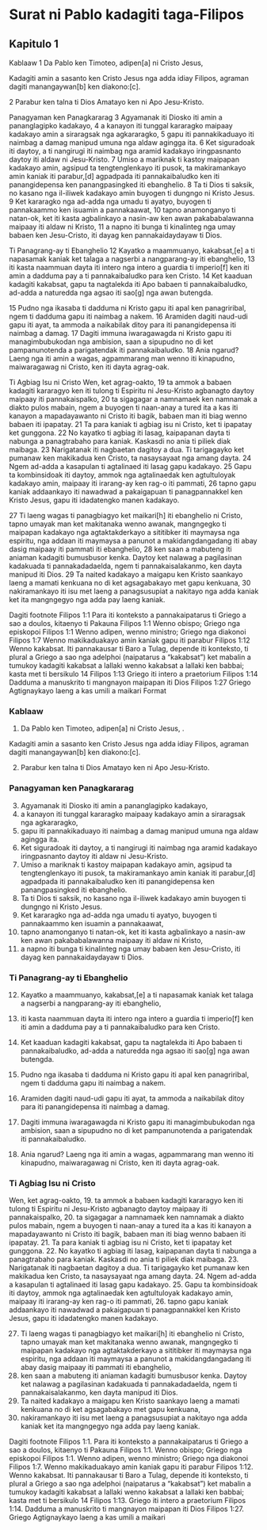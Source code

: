 Surat ni Pablo kadagiti taga-Filipos
====================================

Kapitulo 1
----------

Kablaaw
1 Da Pablo ken Timoteo, adipen[a] ni Cristo Jesus,

Kadagiti amin a sasanto ken Cristo Jesus nga adda idiay Filipos, agraman dagiti manangaywan[b] ken diakono:[c].

2 Parabur ken talna ti Dios Amatayo ken ni Apo Jesu-Kristo.

Panagyaman ken Panagkararag
3 Agyamanak iti Diosko iti amin a pananglagipko kadakayo, 4 a kanayon iti tunggal kararagko maipaay kadakayo amin a siraragsak nga agkararagko, 5 gapu iti pannakikaduayo iti naimbag a damag manipud umuna nga aldaw agingga ita. 6 Ket siguradoak iti daytoy, a ti nangirugi iti naimbag nga aramid kadakayo iringpasnanto daytoy iti aldaw ni Jesu-Kristo. 7 Umiso a mariknak ti kastoy maipapan kadakayo amin, agsipud ta tengtenglenkayo iti pusok, ta makiramankayo amin kaniak iti parabur,[d] agpadpada iti pannakaibaludko ken iti panangidepensa ken panangpasingked iti ebanghelio. 8 Ta ti Dios ti saksik, no kasano nga il-iliwek kadakayo amin buyogen ti dungngo ni Kristo Jesus. 9 Ket kararagko nga ad-adda nga umadu ti ayatyo, buyogen ti pannakaammo ken isuamin a pannakaawat, 10 tapno anamonganyo ti natan-ok, ket iti kasta agbalinkayo a nasin-aw ken awan pakababalawanna maipaay iti aldaw ni Kristo, 11 a napno iti bunga ti kinalinteg nga umay babaen ken Jesu-Cristo, iti dayag ken pannakaidaydayaw ti Dios.

Ti Panagrang-ay ti Ebanghelio
12 Kayatko a maammuanyo, kakabsat,[e] a ti napasamak kaniak ket talaga a nagserbi a nangparang-ay iti ebanghelio, 13 iti kasta naammuan dayta iti intero nga intero a guardia ti imperio[f] ken iti amin a dadduma pay a ti pannakaibaludko para ken Cristo. 14 Ket kaaduan kadagiti kakabsat, gapu ta nagtalekda iti Apo babaen ti pannakaibaludko, ad-adda a naturedda nga agsao iti sao[g] nga awan butengda.

15 Pudno nga ikasaba ti dadduma ni Kristo gapu iti apal ken panagriribal, ngem ti dadduma gapu iti naimbag a nakem. 16 Aramiden dagiti naud-udi gapu iti ayat, ta ammoda a naikabilak ditoy para iti panangidepensa iti naimbag a damag. 17 Dagiti immuna iwaragawagda ni Kristo gapu iti managimbubukodan nga ambision, saan a sipupudno no di ket pampanunotenda a parigatendak iti pannakaibaludko. 18 Ania ngarud? Laeng nga iti amin a wagas, agpammarang man wenno iti kinapudno, maiwaragawag ni Cristo, ken iti dayta agrag-oak.

Ti Agbiag Isu ni Cristo
Wen, ket agrag-oakto, 19 ta ammok a babaen kadagiti kararagyo ken iti tulong ti Espiritu ni Jesu-Kristo agbanagto daytoy maipaay iti pannakaispalko, 20 ta sigagagar a namnamaek ken namnamak a diakto pulos mabain, ngem a buyogen ti naan-anay a tured ita a kas iti kanayon a mapadayawanto ni Cristo iti bagik, babaen man iti biag wenno babaen iti ipapatay. 21 Ta para kaniak ti agbiag isu ni Cristo, ket ti ipapatay ket gunggona. 22 No kayatko ti agbiag iti lasag, kaipapanan dayta ti nabunga a panagtrabaho para kaniak. Kaskasdi no ania ti piliek diak maibaga. 23 Narigatanak iti nagbaetan dagitoy a dua. Ti tarigagayko ket pumanaw ken makikadua ken Cristo, ta nasaysayaat nga amang dayta. 24 Ngem ad-adda a kasapulan ti agtalinaed iti lasag gapu kadakayo. 25 Gapu ta kombinsidoak iti daytoy, ammok nga agtalinaedak ken agtultuloyak kadakayo amin, maipaay iti irarang-ay ken rag-o iti pammati, 26 tapno gapu kaniak addaankayo iti nawadwad a pakaigapuan ti panagpannakkel ken Kristo Jesus, gapu iti idadatengko manen kadakayo.

27 Ti laeng wagas ti panagbiagyo ket maikari[h] iti ebanghelio ni Cristo, tapno umayak man ket makitanaka wenno awanak, mangngegko ti maipapan kadakayo nga agtaktakderkayo a sititibker iti maymaysa nga espiritu, nga addaan iti maymaysa a panunot a makidangdangadang iti abay dasig maipaay iti pammati iti ebanghelio, 28 ken saan a mabuteng iti aniaman kadagiti bumusbusor kenka. Daytoy ket nalawag a pagilasinan kadakuada ti pannakadadaelda, ngem ti pannakaisalakanmo, ken dayta manipud iti Dios. 29 Ta naited kadakayo a maigapu ken Kristo saankayo laeng a mamati kenkuana no di ket agsagabakayo met gapu kenkuana, 30 nakiramankayo iti isu met laeng a panagsusupiat a nakitayo nga adda kaniak ket ita mangngegyo nga adda pay laeng kaniak.

Dagiti footnote
Filipos 1:1 Para iti konteksto a pannakaipatarus ti Griego a sao a doulos, kitaenyo ti Pakauna
Filipos 1:1 Wenno obispo; Griego nga episkopoi
Filipos 1:1 Wenno adipen, wenno ministro; Griego nga diakonoi
Filipos 1:7 Wenno makikaduakayo amin kaniak gapu iti parabur
Filipos 1:12 Wenno kakabsat. Iti pannakausar ti Baro a Tulag, depende iti konteksto, ti plural a Griego a sao nga adelphoi (naipatarus a “kakabsat”) ket mabalin a tumukoy kadagiti kakabsat a lallaki wenno kakabsat a lallaki ken babbai; kasta met ti bersikulo 14
Filipos 1:13 Griego iti intero a praetorium
Filipos 1:14 Dadduma a manuskrito ti mangnayon maipapan iti Dios
Filipos 1:27 Griego Agtignaykayo laeng a kas umili a maikari
Format
### Kablaaw

1. Da Pablo ken Timoteo, adipen[a] ni Cristo Jesus, .

Kadagiti amin a sasanto ken Cristo Jesus nga adda idiay Filipos, agraman dagiti manangaywan[b] ken diakono:[c].

2. Parabur ken talna ti Dios Amatayo ken ni Apo Jesu-Kristo.

### Panagyaman ken Panagkararag

3. Agyamanak iti Diosko iti amin a pananglagipko kadakayo,
4. a kanayon iti tunggal kararagko maipaay kadakayo amin a siraragsak nga agkararagko,
5. gapu iti pannakikaduayo iti naimbag a damag manipud umuna nga aldaw agingga ita.
6. Ket siguradoak iti daytoy, a ti nangirugi iti naimbag nga aramid kadakayo iringpasnanto daytoy iti aldaw ni Jesu-Kristo.
7. Umiso a mariknak ti kastoy maipapan kadakayo amin, agsipud ta tengtenglenkayo iti pusok, ta makiramankayo amin kaniak iti parabur,[d] agpadpada iti pannakaibaludko ken iti panangidepensa ken panangpasingked iti ebanghelio.
8. Ta ti Dios ti saksik, no kasano nga il-iliwek kadakayo amin buyogen ti dungngo ni Kristo Jesus.
9. Ket kararagko nga ad-adda nga umadu ti ayatyo, buyogen ti pannakaammo ken isuamin a pannakaawat,
10. tapno anamonganyo ti natan-ok, ket iti kasta agbalinkayo a nasin-aw ken awan pakababalawanna maipaay iti aldaw ni Kristo,
11. a napno iti bunga ti kinalinteg nga umay babaen ken Jesu-Cristo, iti dayag ken pannakaidaydayaw ti Dios.

### Ti Panagrang-ay ti Ebanghelio

12. Kayatko a maammuanyo, kakabsat,[e] a ti napasamak kaniak ket talaga a nagserbi a nangparang-ay iti ebanghelio,
13. iti kasta naammuan dayta iti intero nga intero a guardia ti imperio[f] ken iti amin a dadduma pay a ti pannakaibaludko para ken Cristo.
14. Ket kaaduan kadagiti kakabsat, gapu ta nagtalekda iti Apo babaen ti pannakaibaludko, ad-adda a naturedda nga agsao iti sao[g] nga awan butengda.

15. Pudno nga ikasaba ti dadduma ni Kristo gapu iti apal ken panagriribal, ngem ti dadduma gapu iti naimbag a nakem.
16. Aramiden dagiti naud-udi gapu iti ayat, ta ammoda a naikabilak ditoy para iti panangidepensa iti naimbag a damag.
17. Dagiti immuna iwaragawagda ni Kristo gapu iti managimbubukodan nga ambision, saan a sipupudno no di ket pampanunotenda a parigatendak iti pannakaibaludko.
18. Ania ngarud? Laeng nga iti amin a wagas, agpammarang man wenno iti kinapudno, maiwaragawag ni Cristo, ken iti dayta agrag-oak.

### Ti Agbiag Isu ni Cristo

Wen, ket agrag-oakto,
19. ta ammok a babaen kadagiti kararagyo ken iti tulong ti Espiritu ni Jesu-Kristo agbanagto daytoy maipaay iti pannakaispalko,
20. ta sigagagar a namnamaek ken namnamak a diakto pulos mabain, ngem a buyogen ti naan-anay a tured ita a kas iti kanayon a mapadayawanto ni Cristo iti bagik, babaen man iti biag wenno babaen iti ipapatay.
21. Ta para kaniak ti agbiag isu ni Cristo, ket ti ipapatay ket gunggona.
22. No kayatko ti agbiag iti lasag, kaipapanan dayta ti nabunga a panagtrabaho para kaniak. Kaskasdi no ania ti piliek diak maibaga.
23. Narigatanak iti nagbaetan dagitoy a dua. Ti tarigagayko ket pumanaw ken makikadua ken Cristo, ta nasaysayaat nga amang dayta.
24. Ngem ad-adda a kasapulan ti agtalinaed iti lasag gapu kadakayo.
25. Gapu ta kombinsidoak iti daytoy, ammok nga agtalinaedak ken agtultuloyak kadakayo amin, maipaay iti irarang-ay ken rag-o iti pammati,
26. tapno gapu kaniak addaankayo iti nawadwad a pakaigapuan ti panagpannakkel ken Kristo Jesus, gapu iti idadatengko manen kadakayo.

27. Ti laeng wagas ti panagbiagyo ket maikari[h] iti ebanghelio ni Cristo, tapno umayak man ket makitanaka wenno awanak, mangngegko ti maipapan kadakayo nga agtaktakderkayo a sititibker iti maymaysa nga espiritu, nga addaan iti maymaysa a panunot a makidangdangadang iti abay dasig maipaay iti pammati iti ebanghelio,
28. ken saan a mabuteng iti aniaman kadagiti bumusbusor kenka. Daytoy ket nalawag a pagilasinan kadakuada ti pannakadadaelda, ngem ti pannakaisalakanmo, ken dayta manipud iti Dios.
29. Ta naited kadakayo a maigapu ken Kristo saankayo laeng a mamati kenkuana no di ket agsagabakayo met gapu kenkuana,
30. nakiramankayo iti isu met laeng a panagsusupiat a nakitayo nga adda kaniak ket ita mangngegyo nga adda pay laeng kaniak.

Dagiti footnote
Filipos 1:1. Para iti konteksto a pannakaipatarus ti Griego a sao a doulos, kitaenyo ti Pakauna
Filipos 1:1. Wenno obispo; Griego nga episkopoi
Filipos 1:1. Wenno adipen, wenno ministro; Griego nga diakonoi
Filipos 1:7. Wenno makikaduakayo amin kaniak gapu iti parabur
Filipos 1:12. Wenno kakabsat. Iti pannakausar ti Baro a Tulag, depende iti konteksto, ti plural a Griego a sao nga adelphoi (naipatarus a “kakabsat”) ket mabalin a tumukoy kadagiti kakabsat a lallaki wenno kakabsat a lallaki ken babbai; kasta met ti bersikulo 14
Filipos 1:13. Griego iti intero a praetorium
Filipos 1:14. Dadduma a manuskrito ti mangnayon maipapan iti Dios
Filipos 1:27. Griego Agtignaykayo laeng a kas umili a maikari
